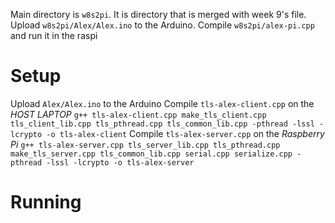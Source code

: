 Main directory is `w8s2pi`. It is directory that is merged with week 9's file. 
Upload `w8s2pi/Alex/Alex.ino` to the Arduino.
Compile `w8s2pi/alex-pi.cpp` and run it in the raspi

# Setup 
Upload `Alex/Alex.ino` to the Arduino 
Compile `tls-alex-client.cpp` on the *HOST LAPTOP*
```g++ tls-alex-client.cpp make_tls_client.cpp tls_client_lib.cpp tls_pthread.cpp tls_common_lib.cpp -pthread -lssl -lcrypto -o tls-alex-client```
Compile `tls-alex-server.cpp` on the *Raspberry Pi*
```g++ tls-alex-server.cpp tls_server_lib.cpp tls_pthread.cpp make_tls_server.cpp tls_common_lib.cpp serial.cpp serialize.cpp -pthread -lssl -lcrypto -o tls-alex-server```
# Running


